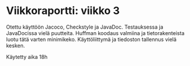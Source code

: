 # Viikkoraportti: viikko 3

Otettu käyttöön Jacoco, Checkstyle ja JavaDoc. Testauksessa ja JavaDocissa vielä puutteita.
Huffman koodaus valmiina ja tietorakenteista luotu tätä varten minimikeko.
Käyttöliittymä ja tiedoston tallennus vielä kesken. 


Käytetty aika 18h
